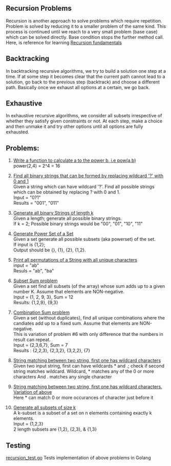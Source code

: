 ## Recursion Problems
Recursion is another approach to solve problems which require repetition. Problem is solved by reducing it to a smaller problem of the same kind. This process is continued until we reach to a very small problem (base case) which can be solved directly. Base condition stops the further method call. 
Here, is reference for learning [Recursion fundamentals](http://geekrai.blogspot.in/2015/08/recursive-thinking.html)

## Backtracking
In backtracking recursive algorithms, we try to build a solution one step at a time. If at some step it becomes clear that the current path cannot lead to a solution, go back to the previous step (backtrack) and choose a different path. Basically once we exhaust all options at a certain, we go back. 

## Exhaustive
In exhaustive recursive algorithms, we consider all subsets irrespective of whether they satisfy given constraints or not. 
At each step, make a choice and then unmake it and try other options until all options are fully exhausted. 


## Problems: 
1. [Write a function to calculate a to the power b, i.e pow(a,b)](https://github.com/raiskumar/algo-ds/blob/master/recursion/power.go)
   <br/>power(2,4) = 2^4 = 16

2. [Find all binary strings that can be formed by replacing wildcard '?' with 0 and 1](https://github.com/raiskumar/algo-ds/blob/master/recursion/allCombinationsOfBinaryStrings.go) 
   <br/>Given a string which can have wildcard '?'. Find all possible strings which can be obtained by replacing ? with 0 and 1.
   <br /> Input = "0?1"
   <br /> Results = "001", "011"   

3. [Generate all binary Strings of length k](https://github.com/raiskumar/algo-ds/blob/master/recursion/generateAllBinaryStrings.go) 
   <br/> Given a length; generate all possible binary strings. 
   <br/> If k = 2; Possible binary strings would be "00", "01", "10", "11"

4. [Generate Power Set of a Set](https://github.com/raiskumar/algo-ds/blob/master/recursion/powerSet.go) 
   <br/> Given a set generate all possible subsets (aka powerset) of the set. 
   <br /> If input is {1,2}; 
   <br /> Output should be {}, {1}, {2}, {1,2}. 

5. [Print all permutations of a String with all unique characters](https://github.com/raiskumar/algo-ds/blob/master/recursion/permutation.go)
    <br/> input = "ab" 
    <br/>  Resuls = "ab", "ba"

6. [Subset Sum problem](https://github.com/raiskumar/algo-ds/blob/master/recursion/subsetSum.go) 
   <br/> Given a set find all subsets (of the array) whose sum adds up to a given number K. Assume that elements are NON-negative. 
   <br /> Input = {1, 2, 9, 3}, Sum = 12
   <br /> Results: {1,2,9}, {9,3}

7. [Combination Sum problem](https://github.com/raiskumar/algo-ds/blob/master/recursion/combinationSum.go)
    <br/> Given a set (without duplicates), find all unique combinations where the candiates add up to a fixed sum. Assume that elements are NON-negative. 
    <br /> This is variation of problem #6 with only difference that the numbers in result can repeat.
    <br /> Input = {2,3,6,7}, Sum = 7
    <br /> Results : {2,2,3}, {2,3,2}, {3,2,2}, {7}

8. [String matching between two string, first one has wildcard characters](https://github.com/raiskumar/algo-ds/blob/master/recursion/stringMatchWithOneHavingWildcard.go) 
   <br/> Given two input string, first can have wildcards * and .; check if second string matches wildcard. Wildcard, * matches any of the 0 or more characters And . matches any single character

9. [String matching between two string, first one has wildcard characters. Variation of above](https://github.com/raiskumar/algo-ds/blob/master/recursion/stringMatchWithOneHavingWildcardV2.go) 
   <br/> Here * can match 0 or more occurances of character just before it

10. [Generate all subsets of size k](https://github.com/raiskumar/algo-ds/blob/master/recursion/kSubsets.go)
   <br/>  A k-subset is a subset of a set on n elements containing exactly k elements. 
   <br/> Input = {1,2,3} 
   <br/> 2 length subsets are {1,2}, {2,3}, & {1,3}

## Testing
 [recursion_test.go](recursion_test.go) Tests implementation of above problems in Golang
